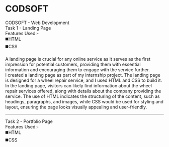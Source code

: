 # CODSOFT
CODSOFT - Web Development<br>
Task 1 - Landing Page<br>
Features Used:-<br>
◼️HTML<br>
◼️CSS<br><br>
A landing page is crucial for any online service as it serves as the first impression for potential customers, providing them with essential information and encouraging them to engage with the service further.<br>
I created a landing page as part of my internship project. The landing page is designed for a wheel repair service, and I used HTML and CSS to build it.<br>
In the landing page, visitors can likely find information about the wheel repair services offered, along with details about the company providing the service. The use of HTML indicates the structuring of the content, such as headings, paragraphs, and images, while CSS would be used for styling and layout, ensuring the page looks visually appealing and user-friendly.<br><hr>
Task 2 - Portfolio Page<br>
Features Used:-<br>
◼️HTML<br>
◼️CSS<br><br>
